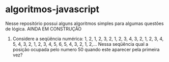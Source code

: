 # algoritmos-javascript
Nesse repositório possui alguns algoritmos simples para algumas questões de lógica. AINDA EM CONSTRUÇÂO

1) Considere a seqüência numérica: 1, 2, 1, 2, 3, 2, 1, 2, 3, 4, 3, 2, 1, 2, 3, 4, 5, 4, 3, 2, 1, 2, 3, 4, 5, 6, 5, 4, 3, 2, 1, 2,...
Nessa seqüência qual a posição ocupada pelo numero 50 quando este aparecer pela primeira vez?
